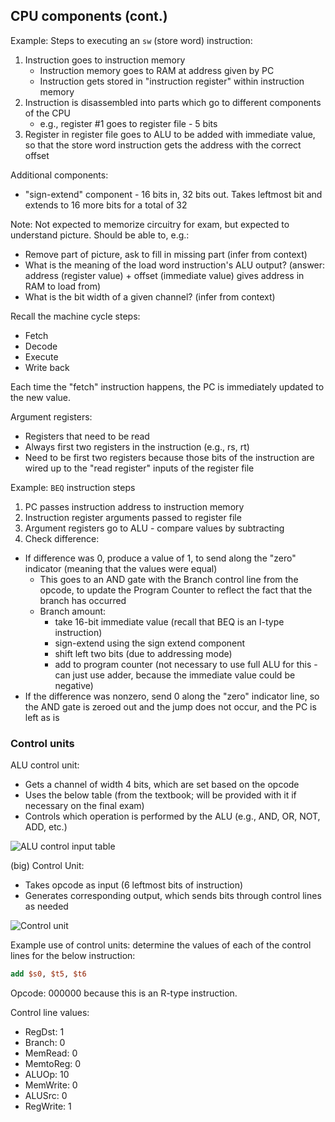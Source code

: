 ## CPU components (cont.)

Example: Steps to executing an `sw` (store word) instruction:

1. Instruction goes to instruction memory
   - Instruction memory goes to RAM at address given by PC
   - Instruction gets stored in "instruction register" within instruction memory
2. Instruction is disassembled into parts which go to different components of the CPU
   - e.g., register #1 goes to register file - 5 bits
3. Register in register file goes to ALU to be added with immediate value, so that the store word instruction gets the address with the correct offset

Additional components:

- "sign-extend" component - 16 bits in, 32 bits out. Takes leftmost bit and extends to 16 more bits for a total of 32

Note: Not expected to memorize circuitry for exam, but expected to understand picture. Should be able to, e.g.:

- Remove part of picture, ask to fill in missing part (infer from context)
- What is the meaning of the load word instruction's ALU output? (answer: address (register value) + offset (immediate value) gives address in RAM to load from)
- What is the bit width of a given channel? (infer from context)

Recall the machine cycle steps:

- Fetch
- Decode
- Execute
- Write back

Each time the "fetch" instruction happens, the PC is immediately updated to the new value.

Argument registers: 

- Registers that need to be read
- Always first two registers in the instruction (e.g., rs, rt)
- Need to be first two registers because those bits of the instruction are wired up to the "read register" inputs of the register file

Example: `BEQ` instruction steps

1. PC passes instruction address to instruction memory
2. Instruction register arguments passed to register file
3. Argument registers go to ALU - compare values by subtracting
4. Check difference:
  - If difference was 0, produce a value of 1, to send along the "zero" indicator (meaning that the values were equal)
    - This goes to an AND gate with the Branch control line from the opcode, to update the Program Counter to reflect the fact that the branch has occurred
    - Branch amount:
      - take 16-bit immediate value (recall that BEQ is an I-type instruction)
      - sign-extend using the sign extend component
      - shift left two bits (due to addressing mode)
      - add to program counter (not necessary to use full ALU for this - can just use adder, because the immediate value could be negative)
  - If the difference was nonzero, send 0 along the "zero" indicator line, so the AND gate is zeroed out and the jump does not occur, and the PC is left as is

### Control units

ALU control unit:

- Gets a channel of width 4 bits, which are set based on the opcode
- Uses the below table (from the textbook; will be provided with it if necessary on the final exam)
- Controls which operation is performed by the ALU (e.g., AND, OR, NOT, ADD, etc.)

![ALU control input table](2025-01-20-21-28-43.png)

(big) Control Unit:

- Takes opcode as input (6 leftmost bits of instruction)
- Generates corresponding output, which sends bits through control lines as needed

![Control unit](2025-01-20-21-33-23.png)

Example use of control units: determine the values of each of the control lines for the below instruction:

```mips
add $s0, $t5, $t6
```

Opcode: 000000 because this is an R-type instruction.

Control line values:

- RegDst: 1
- Branch: 0
- MemRead: 0
- MemtoReg: 0
- ALUOp: 10
- MemWrite: 0
- ALUSrc: 0
- RegWrite: 1
